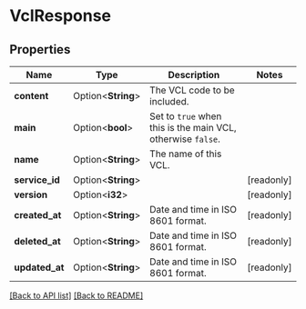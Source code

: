 # VclResponse

## Properties

Name | Type | Description | Notes
------------ | ------------- | ------------- | -------------
**content** | Option<**String**> | The VCL code to be included. | 
**main** | Option<**bool**> | Set to `true` when this is the main VCL, otherwise `false`. | 
**name** | Option<**String**> | The name of this VCL. | 
**service_id** | Option<**String**> |  | [readonly]
**version** | Option<**i32**> |  | [readonly]
**created_at** | Option<**String**> | Date and time in ISO 8601 format. | [readonly]
**deleted_at** | Option<**String**> | Date and time in ISO 8601 format. | [readonly]
**updated_at** | Option<**String**> | Date and time in ISO 8601 format. | [readonly]

[[Back to API list]](../README.md#documentation-for-api-endpoints) [[Back to README]](../README.md)


